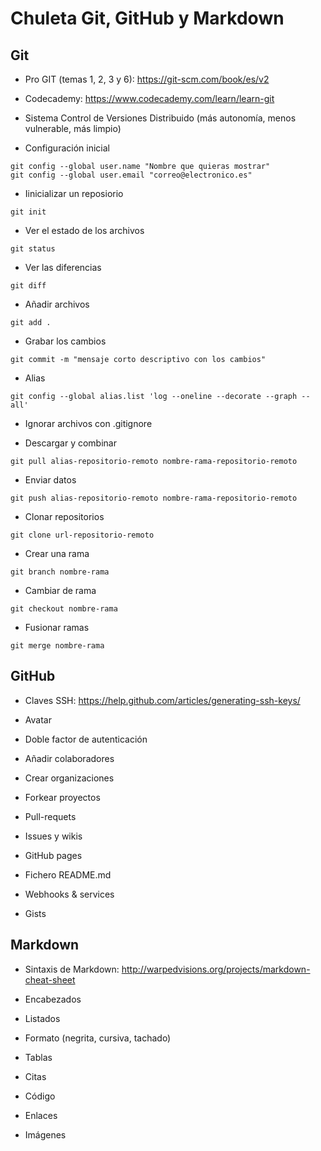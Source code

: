 # Chuleta Git, GitHub y Markdown

## Git

- Pro GIT (temas 1, 2, 3 y 6): <https://git-scm.com/book/es/v2>

- Codecademy: <https://www.codecademy.com/learn/learn-git>

- Sistema Control de Versiones Distribuido (más autonomía, menos vulnerable, más limpio)

- Configuración inicial

~~~
git config --global user.name "Nombre que quieras mostrar"
git config --global user.email "correo@electronico.es"
~~~

- Iinicializar un reposiorio

~~~
git init
~~~

- Ver el estado de los archivos

~~~
git status
~~~

-  Ver las diferencias

~~~
git diff
~~~

- Añadir archivos

~~~
git add .
~~~

- Grabar los cambios

~~~
git commit -m "mensaje corto descriptivo con los cambios"
~~~

- Alias

~~~
git config --global alias.list 'log --oneline --decorate --graph --all'
~~~

- Ignorar archivos con .gitignore

- Descargar y combinar

~~~
git pull alias-repositorio-remoto nombre-rama-repositorio-remoto
~~~

- Enviar datos

~~~
git push alias-repositorio-remoto nombre-rama-repositorio-remoto
~~~

- Clonar repositorios

~~~
git clone url-repositorio-remoto
~~~

- Crear una rama

~~~
git branch nombre-rama
~~~

- Cambiar de rama

~~~
git checkout nombre-rama
~~~

- Fusionar ramas

~~~
git merge nombre-rama
~~~

## GitHub

- Claves SSH: <https://help.github.com/articles/generating-ssh-keys/>

- Avatar

- Doble factor de autenticación

- Añadir colaboradores

- Crear organizaciones

- Forkear proyectos

- Pull-requets

- Issues y wikis

- GitHub pages

- Fichero README.md

- Webhooks & services

- Gists

## Markdown

- Sintaxis de Markdown: <http://warpedvisions.org/projects/markdown-cheat-sheet>

- Encabezados

- Listados

- Formato (negrita, cursiva, tachado)

- Tablas

- Citas

- Código

- Enlaces

- Imágenes

